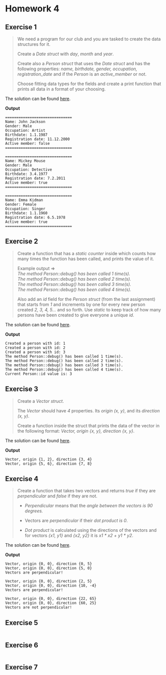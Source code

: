 # Homework 4

## Exercise 1

> We need a program for our club and you are tasked to create the data structures for it.
>
> Create a *Date struct* with *day*, *month* and *year*.
>
> Create also a *Person struct* that uses the *Date struct* and has the following properties: *name, birthdate, gender, occupation, registration_date* and if the *Person* is an *active_member* or not.
>
> Choose fitting data types for the fields and create a print function that prints all data in a format of your choosing.

The solution can be found [here](Exercise_1/).

**Output**

```
==============================
Name: John Jackson
Gender: Male
Occupation: Artist
Birthdate: 1.1.1987
Registration date: 11.12.2000
Active member: false
==============================

==============================
Name: Mickey Mouse
Gender: Male
Occupation: Detective
Birthdate: 3.4.1977
Registration date: 7.2.2011
Active member: true
==============================

==============================
Name: Emma Kidman
Gender: Female
Occupation: Singer
Birthdate: 1.1.1960
Registration date: 6.5.1978
Active member: true
==============================
```

## Exercise 2

> Create a function that has a *static counter* inside which counts how many times the function has been called, and prints the value of it.
>
> Example output =>  
> *The method Person::debug() has been called 1 time(s).*  
> *The method Person::debug() has been called 2 time(s).*  
> *The method Person::debug() has been called 3 time(s).*  
> *The method Person::debug() has been called 4 time(s).*
>
> Also add an *id* field for the *Person struct* (from the last assignment) that starts from *1* and increments by one for every new person created *2, 3, 4, 5...* and so forth. Use *static* to keep track of how many persons have been created to give everyone a unique *id*.

The solution can be found [here](Exercise_2/).

**Output**

```
Created a person with id: 1
Created a person with id: 2
Created a person with id: 3
The method Person::debug() has been called 1 time(s).
The method Person::debug() has been called 2 time(s).
The method Person::debug() has been called 3 time(s).
The method Person::debug() has been called 4 time(s).
Current Person::id value is: 3
```

## Exercise 3

> Create a *Vector struct*.
>
> The *Vector* should have *4* properties. Its *origin (x, y)*, and its *direction (x, y)*. 
>
> Create a function inside the struct that prints the data of the vector in the following format: *Vector, origin {x, y}, direction {x, y}*.

The solution can be found [here](Exercise_3/).

**Output**

```
Vector, origin {1, 2}, direction {3, 4}
Vector, origin {5, 6}, direction {7, 8}
```

## Exercise 4

> Create a function that takes two vectors and returns *true* if they are *perpendicular* and *false* if they are not.
>
> - *Perpendicular* means that the *angle between the vectors is 90 degrees.*
>
> - Vectors are *perpendicular* if their *dot product is 0*.
>
> - *Dot product* is calculated using the directions of the vectors and for vectors *{x1, y1}* and *{x2, y2}* it is _x1 * x2 + y1 * y2_.

The solution can be found [here](Exercise_4/).

**Output**

```
Vector, origin {0, 0}, direction {0, 5}
Vector, origin {0, 0}, direction {5, 0}
Vectors are perpendicular!

Vector, origin {0, 0}, direction {2, 5}
Vector, origin {0, 0}, direction {10, -4}
Vectors are perpendicular!

Vector, origin {0, 0}, direction {22, 65}
Vector, origin {0, 0}, direction {60, 25}
Vectors are not perpendicular!
```

## Exercise 5

> 

```cpp
```

## Exercise 6

> 

```cpp
```

## Exercise 7

> 

```cpp
```